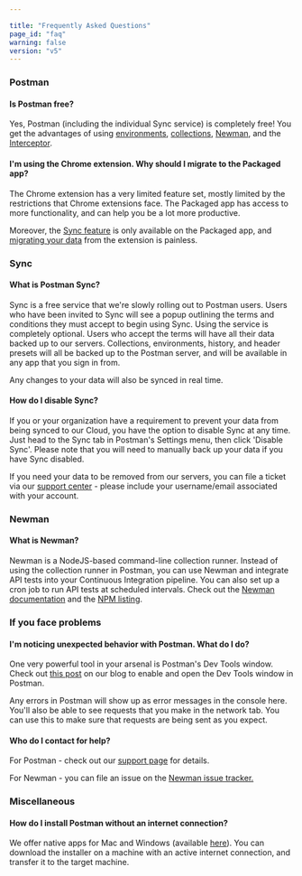 ```yaml
---

title: "Frequently Asked Questions"
page_id: "faq"
warning: false
version: "v5"
---
```


### Postman

#### Is Postman free?

Yes, Postman (including the individual Sync service) is completely free! You get the advantages of using [environments][1], [collections][2], [Newman][3], and the [Interceptor][4].

#### I'm using the Chrome extension. Why should I migrate to the Packaged app?

The Chrome extension has a very limited feature set, mostly limited by the restrictions that Chrome extensions face. The Packaged app has access to more functionality, and can help you be a lot more productive.

Moreover, the [Sync feature][6] is only available on the Packaged app, and [migrating your data][7] from the extension is painless.

### Sync

#### What is Postman Sync?

Sync is a free service that we're slowly rolling out to Postman users. Users who have been invited to Sync will see a popup outlining the terms and conditions they must accept to begin using Sync.
Using the service is completely optional. Users who accept the terms will have all their data backed up to our servers. Collections, environments, history, and header presets will all be backed up to the Postman server, and will be available in any app that you sign in from.

Any changes to your data will also be synced in real time.

#### How do I disable Sync?

If you or your organization have a requirement to prevent your data from being synced to our Cloud, you have the option to disable Sync at any time. Just head to the Sync tab in Postman's Settings menu, then click 'Disable Sync'. Please note that you will need to manually back up your data if you have Sync disabled.

If you need your data to be removed from our servers, you can file a ticket via our [support center]({{site.pm.support_center}}) - please include your username/email associated with your account.

### Newman

#### What is Newman?

Newman is a NodeJS-based command-line collection runner. Instead of using the collection runner in Postman, you can use Newman and integrate API tests into your Continuous Integration pipeline. You can also set up a cron job to run API tests at scheduled intervals. Check out the [Newman documentation][3] and the [NPM listing][12].

### If you face problems

#### I'm noticing unexpected behavior with Postman. What do I do?

One very powerful tool in your arsenal is Postman's Dev Tools window. Check out [this post][14] on our blog to enable and open the Dev Tools window in Postman.

Any errors in Postman will show up as error messages in the console here. You'll also be able to see requests that you make in the network tab. You can use this to make sure that requests are being sent as you expect.

#### Who do I contact for help?

For Postman - check out our [support page][16] for details.

For Newman - you can file an issue on the [Newman issue tracker.][17]

### Miscellaneous

#### How do I install Postman without an internet connection?

We offer native apps for Mac and Windows (available [here][18]). You can download the installer on a machine with an active internet connection, and transfer it to the target machine.


[1]: https://www.getpostman.com/docs/environments
[2]: https://www.getpostman.com/docs/collections
[3]: https://www.getpostman.com/docs/newman_intro
[4]: https://www.getpostman.com/docs/capture
[6]: https://www.getpostman.com/docs/sync_overview
[7]: https://www.getpostman.com/docs/migration
[12]: https://www.npmjs.com/package/newman
[14]: http://blog.getpostman.com/2014/01/27/enabling-chrome-developer-tools-inside-postman/
[16]: https://www.getpostman.com/support
[17]: https://github.com/postmanlabs/newman/issues
[18]: https://www.getpostman.com/apps
